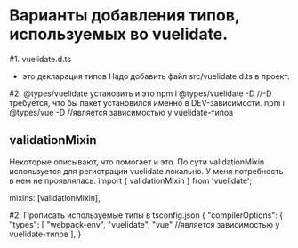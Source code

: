 # Варианты добавления типов, используемых во vuelidate.

#1. vuelidate.d.ts
- это декларация типов
Надо добавить файл src/vuelidate.d.ts в проект.
  

#2. @types/vuelidate
установить и это 
npm i @types/vuelidate -D    //-D   требуется, что бы пакет установился именно в DEV-зависимости.
npm i @types/vue -D           //является зависимостью у vuelidate-типов


## validationMixin
Некоторые описывают, что помогает и это.
По сути validationMixin используется для регистрации vuelidate локально.
У меня потребность в нем не проявлялась.
import { validationMixin } from 'vuelidate';

mixins: [validationMixin],


#2. Прописать используемые типы в tsconfig.json
{
"compilerOptions": {
  "types": [
    "webpack-env",
    "vuelidate",
    "vue"             //является зависимостью у vuelidate-типов 
  ],
}













